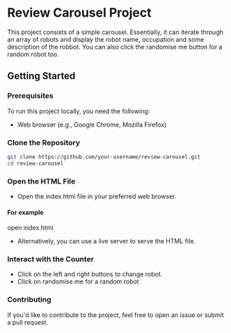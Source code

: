 # Review Carousel Project

This project consists of a simple carousel. Essentially, it can iterate through an array of robots and display the robot name, occupation and some description of the robbot. You can also click the randomise me button for a random robot too.

## Getting Started

### Prerequisites

To run this project locally, you need the following:

- Web browser (e.g., Google Chrome, Mozilla Firefox)

### Clone the Repository

```bash
git clone https://github.com/your-username/review-carousel.git
cd review-carousel
```

### Open the HTML File

- Open the index.html file in your preferred web browser.

#### For example

open index.html

- Alternatively, you can use a live server to serve the HTML file.

### Interact with the Counter

- Click on the left and right buttons to change robot.
- Click on randomise me for a random robot

### Contributing

If you'd like to contribute to the project, feel free to open an issue or submit a pull request.

